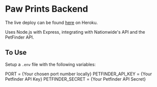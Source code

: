 # Paw Prints Backend

The live deploy can be found [here](https://paw-prints.herokuapp.com/) on Heroku.

Uses Node.js with Express, integrating with Nationwide's API and the PetFinder API.

## To Use

Setup a `.env` file with the following variables:

PORT = {Your chosen port number locally}
PETFINDER_API_KEY = {Your Petfinder API Key}
PETFINDER_SECRET = {Your Petfinder API Secret}